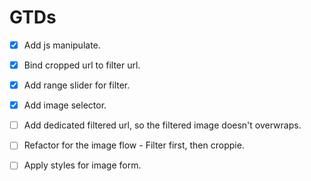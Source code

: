 # GTDs

- [x] Add js manipulate.

- [x] Bind cropped url to filter url.

- [x] Add range slider for filter.

- [x] Add image selector.

- [ ] Add dedicated filtered url, so the filtered image doesn't overwraps.

- [ ] Refactor for the image flow - Filter first, then croppie.

- [ ] Apply styles for image form.
